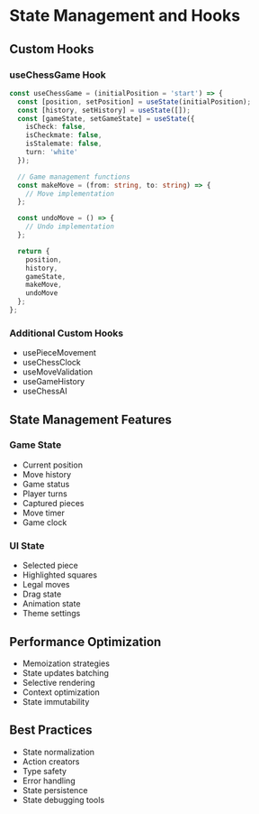 # State Management and Hooks

## Custom Hooks

### useChessGame Hook

```typescript
const useChessGame = (initialPosition = 'start') => {
  const [position, setPosition] = useState(initialPosition);
  const [history, setHistory] = useState([]);
  const [gameState, setGameState] = useState({
    isCheck: false,
    isCheckmate: false,
    isStalemate: false,
    turn: 'white'
  });

  // Game management functions
  const makeMove = (from: string, to: string) => {
    // Move implementation
  };

  const undoMove = () => {
    // Undo implementation
  };

  return {
    position,
    history,
    gameState,
    makeMove,
    undoMove
  };
};
```

### Additional Custom Hooks

- usePieceMovement
- useChessClock
- useMoveValidation
- useGameHistory
- useChessAI

## State Management Features

### Game State

- Current position
- Move history
- Game status
- Player turns
- Captured pieces
- Move timer
- Game clock

### UI State

- Selected piece
- Highlighted squares
- Legal moves
- Drag state
- Animation state
- Theme settings

## Performance Optimization

- Memoization strategies
- State updates batching
- Selective rendering
- Context optimization
- State immutability

## Best Practices

- State normalization
- Action creators
- Type safety
- Error handling
- State persistence
- State debugging tools
